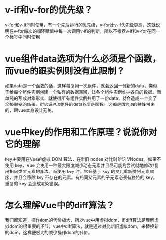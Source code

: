 # v-if和v-for的优先级？
v-for和v-if同时使用，有一个先后运行的优先级，v-for比v-if优先级更高，这就说明在v-for每次的循环赋值中每一次调用v-if的判断，所以不推荐v-if和v-for在同一个标签中同时使用

# vue组件data选项为什么必须是个函数，而vue的跟实例则没有此限制？
如果data是一个函数的话，这样每复用一次组件，就会返回一份新的data，类似于给每个组件实例创建一个私有的数据空间，让各个组件实例维护各自的数据。而单纯的写成对象形式，就使得所有组件实例共用了一份data，就会造成一个变了全都会变的结果。所以说vue组件的data必须是函数。这都是因为js的特性带来的，跟vue本身设计无关。

# vue中key的作用和工作原理？说说你对它的理解
key主要用在Vue的虚拟 DOM 算法，在新旧 nodes 对比时辨识 VNodes。如果不使用 key，Vue 会使用一种最大限度减少动态元素并且尽可能的尝试就地修改/复用相同类型元素的算法。而使用 key 时，它会基于 key 的变化重新排列元素顺序，并且会移除 key 不存在的元素。有相同父元素的子元素必须有独特的 key。重复的 key 会造成渲染错误。

# 怎么理解Vue中的diff算法？
我们都知道，操作dom的代价极大，所以vue中用虚拟dom，而diff算法是理解虚拟dom的很重要的环节，vue中diff算法，就是通过对比新旧虚拟dom，来替换新的dom，这样便极大的减少操作dom的代价。
